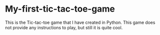 # My-first-tic-tac-toe-game
This is the Tic-tac-toe game that I have created in Python. This game does not provide any instructions to play, but still it is quite cool.

